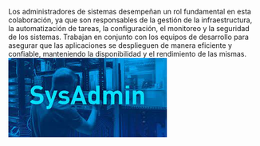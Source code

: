 Los administradores de sistemas desempeñan un rol fundamental en esta colaboración, ya que son responsables de la gestión de la infraestructura, la automatización de tareas, la configuración, el monitoreo y la seguridad de los sistemas. Trabajan en conjunto con los equipos de desarrollo para asegurar que las aplicaciones se desplieguen de manera eficiente y confiable, manteniendo la disponibilidad y el rendimiento de las mismas. 
![sys](/img/sys.jpeg)
